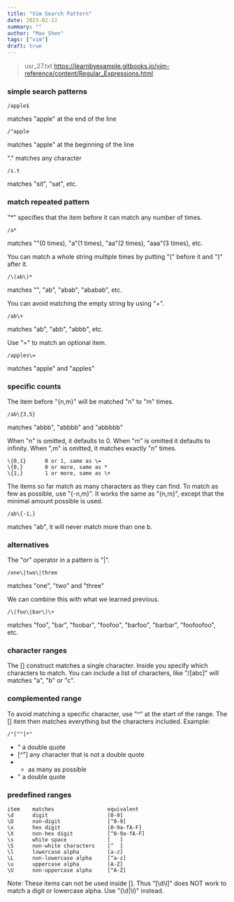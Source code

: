 ```yaml
---
title: "Vim Search Pattern"
date: 2023-02-22
summary: ""
author: "Max Shen"
tags: ["vim"]
draft: true
---
```


> usr_27.txt https://learnbyexample.gitbooks.io/vim-reference/content/Regular_Expressions.html

### simple search patterns

```text
/apple$
```
matches "apple" at the end of the line

```text
/^apple
```
matches "apple" at the beginning of the line

"." matches any character

```text
/s.t
```
matches "sit", "sat", etc.

### match repeated pattern

"*" specifies that the item before it can match any number of times.

```text
/a*
```

matches ""(0 times), "a"(1 times), "aa"(2 times), "aaa"(3 times), etc.

You can match a whole string multiple times by putting "\(" before it and "\)" after it.

```text
/\(ab\)*
```

matches "", "ab", "abab", "ababab", etc.

You can avoid matching the empty string by using "\+".

```text
/ab\+
```

matches "ab", "abb", "abbb", etc.

Use "\=" to match an optional item.

```text
/apples\=
```

matches "apple" and "apples"

### specific counts

The item before "\{n,m}" will be matched "n" to "m" times.

```text
/ab\{3,5}
```

matches "abbb", "abbbb" and "abbbbb"

When "n" is omitted, it defaults to 0.  When "m" is omitted it defaults to infinity.  When ",m" is omitted, it matches exactly "n" times.

```text
\{0,1}		0 or 1, same as \=
\{0,}		0 or more, same as *
\{1,}		1 or more, same as \+
```

The items so far match as many characters as they can find.  To match as few as possible, use "\{-n,m}".  It works the same as "\{n,m}", except that the minimal amount possible is used.

```text
/ab\{-1,}
```

matches "ab", it will never match more than one b.

### alternatives

The "or" operator in a pattern is "\|".

```text
/one\|two\|three
```

matches "one", "two" and "three"

We can combine this with what we learned previous.

```text
/\(foo\|bar\)\+
```
matches "foo", "bar", "foobar", "foofoo", "barfoo", "barbar", "foofoofoo", etc.

### character ranges

The [] construct matches a single character.  Inside you specify which characters to match.  You can include a list of characters, like "/[abc]" will matches "a", "b" or "c".

### complemented range

To avoid matching a specific character, use "^" at the start of the range. The [] item then matches everything but the characters included.  Example:  

```text
/"[^"]*"
```
- "    a double quote
- [^"] any character that is not a double quote
- *    as many as possible
- "    a double quote

### predefined ranges

```text
item	matches			        equivalent  
\d	    digit			        [0-9]
\D	    non-digit		        [^0-9]
\x	    hex digit		        [0-9a-fA-F]
\X	    non-hex digit		    [^0-9a-fA-F]
\s	    white space		        [ 	]
\S	    non-white characters	[^ 	]
\l	    lowercase alpha		    [a-z]
\L	    non-lowercase alpha	    [^a-z]
\u	    uppercase alpha		    [A-Z]
\U	    non-uppercase alpha	    [^A-Z]
```

Note: These items can not be used inside [].  Thus "[\d\l]" does NOT work to match a digit or lowercase alpha.  Use "\(\d\|\l\)" instead.
